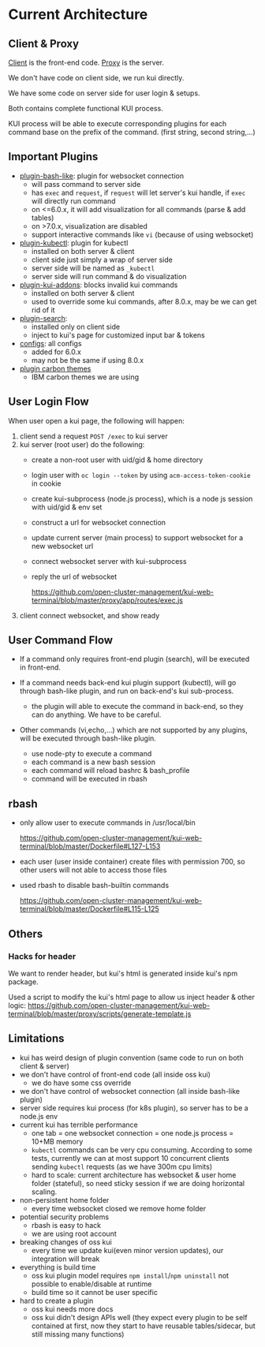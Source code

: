 # Current Architecture

## Client & Proxy
[Client](https://github.com/open-cluster-management/kui-web-terminal/tree/master/client) is the front-end code.
[Proxy](https://github.com/open-cluster-management/kui-web-terminal/tree/master/proxy) is the server. 

We don't have code on client side, we run kui directly.

We have some code on server side for user login & setups.

Both contains complete functional KUI process.

KUI process will be able to execute corresponding plugins for each command base on the prefix of the command. (first string, second string,...)

## Important Plugins
- [plugin-bash-like](https://github.com/IBM/kui/tree/master/plugins/plugin-bash-like): plugin for websocket connection
  - will pass command to server side
  - has `exec` and `request`, if `request` will let server's kui handle, if `exec` will directly run command
  - on <=6.0.x, it will add visualization for all commands (parse & add tables)
  - on >7.0.x, visualization are disabled
  - support interactive commands like `vi` (because of using websocket)
- [plugin-kubectl](https://github.com/IBM/kui/tree/master/plugins/plugin-kubectl): plugin for kubectl
  - installed on both server & client
  - client side just simply a wrap of server side
  - server side will be named as `_kubectl`
  - server side will run command & do visualization
- [plugin-kui-addons](https://github.com/open-cluster-management/plugin-kui-addons): blocks invalid kui commands 
  - installed on both server & client
  - used to override some kui commands, after 8.0.x, may be we can get rid of it
- [plugin-search](https://github.com/open-cluster-management/search-kui-plugin): 
  - installed only on client side
  - inject to kui's page for customized input bar & tokens
- [configs](https://github.com/open-cluster-management/kui-web-terminal/tree/master/client/client-default): all configs
  - added for 6.0.x
  - may not be the same if using 8.0.x
- [plugin carbon themes](https://github.com/IBM/kui/tree/master/plugins/plugin-carbon-themes)
  - IBM carbon themes we are using

## User Login Flow

When user open a kui page, the following will happen:
1. client send a request `POST /exec` to kui server
2. kui server (root user) do the following:
   - create a non-root user with uid/gid & home directory
   - login user with `oc login --token` by using `acm-access-token-cookie` in cookie
   - create kui-subprocess (node.js process), which is a node js session with uid/gid & env set
   - construct a url for websocket connection
   - update current server (main process) to support websocket for a new websocket url
   - connect websocket server with kui-subprocess
   - reply the url of websocket

     https://github.com/open-cluster-management/kui-web-terminal/blob/master/proxy/app/routes/exec.js
3. client connect websocket, and show ready


## User Command Flow
- If a command only requires front-end plugin (search), will be executed in front-end.

- If a command needs back-end kui plugin support (kubectl), will go through bash-like plugin, and run on back-end's kui sub-process.
   - the plugin will able to execute the command in back-end, so they can do anything. We have to be careful.

- Other commands (vi,echo,...) which are not supported by any plugins, will be executed through bash-like plugin. 
   - use node-pty to execute a command
   - each command is a new bash session
   - each command will reload bashrc & bash_profile
   - command will be executed in rbash 


## rbash
- only allow user to execute commands in /usr/local/bin

   https://github.com/open-cluster-management/kui-web-terminal/blob/master/Dockerfile#L127-L153
- each user (user inside container) create files with permission 700, so other users will not able to access those files
- used rbash to disable bash-builtin commands

    https://github.com/open-cluster-management/kui-web-terminal/blob/master/Dockerfile#L115-L125

## Others
### Hacks for header
We want to render header, but kui's html is generated inside kui's npm package.

Used a script to modify the kui's html page to allow us inject header & other logic:
https://github.com/open-cluster-management/kui-web-terminal/blob/master/proxy/scripts/generate-template.js

## Limitations
- kui has weird design of plugin convention (same code to run on both client & server)
- we don't have control of front-end code (all inside oss kui)
  - we do have some css override
- we don't have control of websocket connection (all inside bash-like plugin)
- server side requires kui process (for k8s plugin), so server has to be a node.js env
- current kui has terrible performance
  - one tab = one websocket connection = one node.js process = 10+MB memory
  - `kubectl` commands can be very cpu consuming. According to some tests, currently we can at most support 10 concurrent clients sending `kubectl` requests (as we have 300m cpu limits)
  - hard to scale: current architecture has websocket & user home folder (stateful), so need sticky session if we are doing horizontal scaling.
- non-persistent home folder
  - every time websocket closed we remove home folder
- potential security problems
  - rbash is easy to hack
  - we are using root account
- breaking changes of oss kui
  - every time we update kui(even minor version updates), our integration will break
- everything is build time
  - oss kui plugin model requires `npm install`/`npm uninstall` not possible to enable/disable at runtime
  - build time so it cannot be user specific
- hard to create a plugin
  - oss kui needs more docs
  - oss kui didn't design APIs well (they expect every plugin to be self contained at first, now they start to have reusable tables/sidecar, but still missing many functions)
